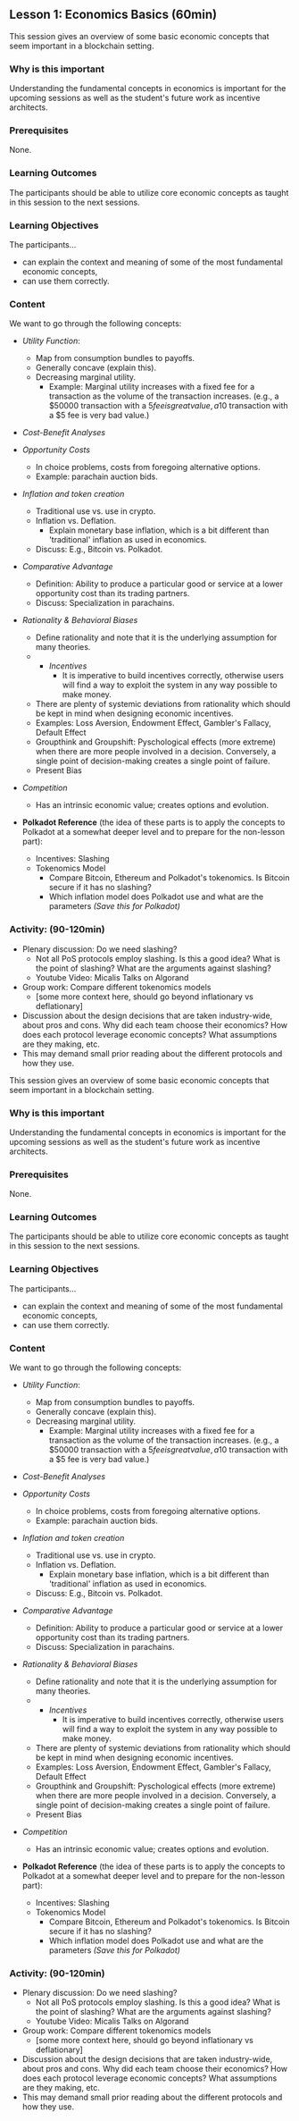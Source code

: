 ## Lesson 1: Economics Basics (60min)

This session gives an overview of some basic economic concepts that seem important in a blockchain setting.

### Why is this important

Understanding the fundamental concepts in economics is important for the upcoming sessions as well as the student's future work as incentive architects.

### Prerequisites

None.

### Learning Outcomes

The participants should be able to utilize core economic concepts as taught in this session to the next sessions.

### Learning Objectives

The participants...

- can explain the context and meaning of some of the most fundamental economic concepts,
- can use them correctly.

### Content

We want to go through the following concepts:

- _Utility Function_:
  - Map from consumption bundles to payoffs.
  - Generally concave (explain this).
  - Decreasing marginal utility.
    - Example: Marginal utility increases with a fixed fee for a transaction as the volume of the transaction increases. (e.g., a $50000 transaction with a $5 fee is great value, a 10$ transaction with a $5 fee is very bad value.)
- _Cost-Benefit Analyses_
- _Opportunity Costs_
  - In choice problems, costs from foregoing alternative options.
  - Example: parachain auction bids.
- _Inflation and token creation_
  - Traditional use vs. use in crypto.
  - Inflation vs. Deflation.
    - Explain monetary base inflation, which is a bit different than 'traditional' inflation as used in economics.
  - Discuss: E.g., Bitcoin vs. Polkadot.
- _Comparative Advantage_
  - Definition: Ability to produce a particular good or service at a lower opportunity cost than its trading partners.
  - Discuss: Specialization in parachains.
- _Rationality & Behavioral Biases_
  - Define rationality and note that it is the underlying assumption for many theories.
  - - _Incentives_
      - It is imperative to build incentives correctly, otherwise users will find a way to exploit the system in any way possible to make money.
  - There are plenty of systemic deviations from rationality which should be kept in mind when designing economic incentives.
  - Examples: Loss Aversion, Endowment Effect, Gambler's Fallacy, Default Effect
  - Groupthink and Groupshift: Pyschological effects (more extreme) when there are more people involved in a decision. Conversely, a single point of decision-making creates a single point of failure.
  - Present Bias
- _Competition_

  - Has an intrinsic economic value; creates options and evolution.

- **Polkadot Reference** (the idea of these parts is to apply the concepts to Polkadot at a somewhat deeper level and to prepare for the non-lesson part):
  - Incentives: Slashing
  - Tokenomics Model
    - Compare Bitcoin, Ethereum and Polkadot's tokenomics. Is Bitcoin secure if it has no slashing?
    - Which inflation model does Polkadot use and what are the parameters _(Save this for Polkadot)_

### Activity: (90-120min)

- Plenary discussion: Do we need slashing?
  - Not all PoS protocols employ slashing. Is this a good idea? What is the point of slashing? What are the arguments against slashing?
  - Youtube Video: Micalis Talks on Algorand
- Group work: Compare different tokenomics models
  - [some more context here, should go beyond inflationary vs deflationary]
- Discussion about the design decisions that are taken industry-wide, about pros and cons. Why did each team choose their economics? How does each protocol leverage economic concepts? What assumptions are they making, etc.
- This may demand small prior reading about the different protocols and how they use.

This session gives an overview of some basic economic concepts that seem important in a blockchain setting.

### Why is this important

Understanding the fundamental concepts in economics is important for the upcoming sessions as well as the student's future work as incentive architects.

### Prerequisites

None.

### Learning Outcomes

The participants should be able to utilize core economic concepts as taught in this session to the next sessions.

### Learning Objectives

The participants...

- can explain the context and meaning of some of the most fundamental economic concepts,
- can use them correctly.

### Content

We want to go through the following concepts:

- _Utility Function_:
  - Map from consumption bundles to payoffs.
  - Generally concave (explain this).
  - Decreasing marginal utility.
    - Example: Marginal utility increases with a fixed fee for a transaction as the volume of the transaction increases. (e.g., a $50000 transaction with a $5 fee is great value, a 10$ transaction with a $5 fee is very bad value.)
- _Cost-Benefit Analyses_
- _Opportunity Costs_
  - In choice problems, costs from foregoing alternative options.
  - Example: parachain auction bids.
- _Inflation and token creation_
  - Traditional use vs. use in crypto.
  - Inflation vs. Deflation.
    - Explain monetary base inflation, which is a bit different than 'traditional' inflation as used in economics.
  - Discuss: E.g., Bitcoin vs. Polkadot.
- _Comparative Advantage_
  - Definition: Ability to produce a particular good or service at a lower opportunity cost than its trading partners.
  - Discuss: Specialization in parachains.
- _Rationality & Behavioral Biases_
  - Define rationality and note that it is the underlying assumption for many theories.
  - - _Incentives_
      - It is imperative to build incentives correctly, otherwise users will find a way to exploit the system in any way possible to make money.
  - There are plenty of systemic deviations from rationality which should be kept in mind when designing economic incentives.
  - Examples: Loss Aversion, Endowment Effect, Gambler's Fallacy, Default Effect
  - Groupthink and Groupshift: Pyschological effects (more extreme) when there are more people involved in a decision. Conversely, a single point of decision-making creates a single point of failure.
  - Present Bias
- _Competition_

  - Has an intrinsic economic value; creates options and evolution.

- **Polkadot Reference** (the idea of these parts is to apply the concepts to Polkadot at a somewhat deeper level and to prepare for the non-lesson part):
  - Incentives: Slashing
  - Tokenomics Model
    - Compare Bitcoin, Ethereum and Polkadot's tokenomics. Is Bitcoin secure if it has no slashing?
    - Which inflation model does Polkadot use and what are the parameters _(Save this for Polkadot)_

### Activity: (90-120min)

- Plenary discussion: Do we need slashing?
  - Not all PoS protocols employ slashing. Is this a good idea? What is the point of slashing? What are the arguments against slashing?
  - Youtube Video: Micalis Talks on Algorand
- Group work: Compare different tokenomics models
  - [some more context here, should go beyond inflationary vs deflationary]
- Discussion about the design decisions that are taken industry-wide, about pros and cons. Why did each team choose their economics? How does each protocol leverage economic concepts? What assumptions are they making, etc.
- This may demand small prior reading about the different protocols and how they use.
